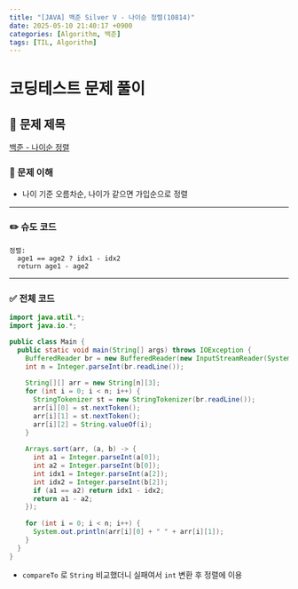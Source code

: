 ```yaml
---
title: "[JAVA] 백준 Silver V - 나이순 정렬(10814)"
date: 2025-05-10 21:40:17 +0900
categories: [Algorithm, 백준]
tags: [TIL, Algorithm]
---
```

# 코딩테스트 문제 풀이

## 📘 문제 제목
[백준 - 나이순 정렬](https://www.acmicpc.net/problem/10814)

### 🧠 문제 이해
- 나이 기준 오름차순, 나이가 같으면 가입순으로 정렬

---

### ✏️ 슈도 코드

```plaintext
정렬: 
  age1 == age2 ? idx1 - idx2
  return age1 - age2
```

---

### ✅ 전체 코드
```java
import java.util.*;
import java.io.*;

public class Main {
  public static void main(String[] args) throws IOException {
    BufferedReader br = new BufferedReader(new InputStreamReader(System.in));
    int n = Integer.parseInt(br.readLine());
    
    String[][] arr = new String[n][3];
    for (int i = 0; i < n; i++) {
      StringTokenizer st = new StringTokenizer(br.readLine());
      arr[i][0] = st.nextToken();
      arr[i][1] = st.nextToken();
      arr[i][2] = String.valueOf(i);
    }
    
    Arrays.sort(arr, (a, b) -> {
      int a1 = Integer.parseInt(a[0]);
      int a2 = Integer.parseInt(b[0]);
      int idx1 = Integer.parseInt(a[2]);
      int idx2 = Integer.parseInt(b[2]);
      if (a1 == a2) return idx1 - idx2;
      return a1 - a2;
    });
    
    for (int i = 0; i < n; i++) {
      System.out.println(arr[i][0] + " " + arr[i][1]);
    }
  }
}
```
- `compareTo` 로 `String` 비교했더니 실패여서 `int` 변환 후 정렬에 이용

